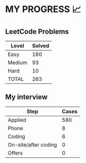 # MY PROGRESS 📈

## LeetCode Problems

| Level  | Solved |
|--------|--------|
| Easy   |    160 |
| Medium |     93 |
| Hard   |     10 |
| TOTAL  |    263 |

## My interview

| Step                 | Cases |
|----------------------|-------|
| Applied              |   580 |
| Phone                |     8 |
| Coding               |     6 |
| On-site/after coding |     0 |
| Offers               |     0 |
 